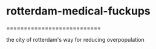 # rotterdam-medical-fuckups
===========================

the city of rotterdam's way for reducing overpopulation
